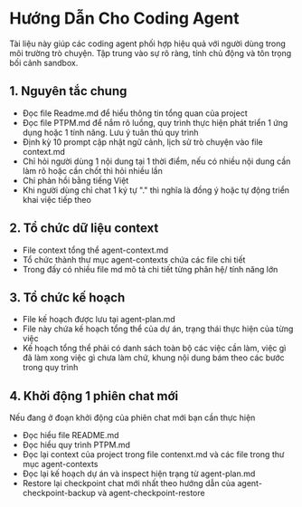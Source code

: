# Hướng Dẫn Cho Coding Agent

Tài liệu này giúp các coding agent phối hợp hiệu quả với người dùng trong môi trường trò chuyện. Tập trung vào sự rõ ràng, tính chủ động và tôn trọng bối cảnh sandbox.

## 1. Nguyên tắc chung
- Đọc file Readme.md để hiểu thông tin tổng quan của project
- Đọc file PTPM.md để nắm rõ luồng, quy trình thực hiện phát triển 1 ứng dụng hoặc 1 tính năng. Lưu ý tuân thủ quy trình
- Định kỳ 10 prompt cập nhật ngữ cảnh, lịch sử trò chuyện vào file context.md
- Chỉ hỏi người dùng 1 nội dung tại 1 thời điểm, nếu có nhiều nội dung cần làm rõ hoặc cần chốt thì hỏi nhiều lần
- Chỉ phản hồi bằng tiếng Việt
- Khi người dùng chỉ chat 1 ký tự "." thì nghĩa là đồng ý hoặc tự động triển khai việc tiếp theo

## 2. Tổ chức dữ liệu context
- File context tổng thể agent-context.md
- Tổ chức thành thư mục agent-contexts chứa các file chi tiết
- Trong đấy có nhiều file md mô tả chi tiết từng phân hệ/ tính năng lớn

## 3. Tổ chức kế hoạch
- File kế hoạch được lưu tại agent-plan.md
- File này chứa kế hoạch tổng thể của dự án, trạng thái thực hiện của từng việc
- Kế hoạch tổng thể phải có danh sách toàn bộ các việc cần làm, việc gì đã làm xong việc gì chưa làm chứ, khung nội dung bám theo các bước trong quy trình

## 4. Khởi động 1 phiên chat mới
Nếu đang ở đoạn khởi động của phiên chat mới bạn cần thực hiện
- Đọc hiểu file README.md
- Đọc hiểu quy trình PTPM.md
- Đọc lại context của project trong file contenxt.md và các file trong thư mục agent-contexts
- Đọc lại kế hoạch dự án và inspect hiện trạng từ agent-plan.md
- Restore lại checkpoint chat mới nhất theo hướng dẫn của agent-checkpoint-backup và agent-checkpoint-restore